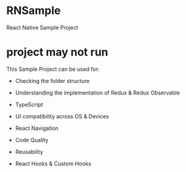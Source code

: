 # RNSample

React Native Sample Project 
# project may not run


This Sample Project can be used for:


  - Checking the folder structure
  
  - Understanding the implementation of Redux & Redux Observable

  - TypeScript
  
  - UI compatibility across OS & Devices
  
  - React Navigation
    
  - Code Quality
  
  - Reusability
  
  - React Hooks & Custom Hooks
  
    
  
